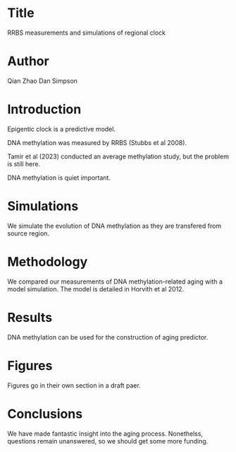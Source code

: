 # Title
RRBS measurements and simulations of regional clock

# Author
Qian Zhao
Dan Simpson

# Introduction
Epigentic clock is a predictive model.

DNA methylation was measured by RRBS (Stubbs et al 2008).

Tamir et al (2023) conducted an average methylation study,
but the problem is still here.

DNA methylation is quiet important.

# Simulations
We simulate the evolution of DNA methylation as they are transfered from source region.

# Methodology
We compared our measurements of DNA methylation-related aging with a model simulation.
The model is detailed in Horvith et al 2012.

# Results
DNA methylation can be used for the construction of aging predictor.

# Figures
Figures go in their own section in a draft paer.

# Conclusions
We have made fantastic insight into the aging process.
Nonethelss, questions remain unanswered, so we should get some more funding.
